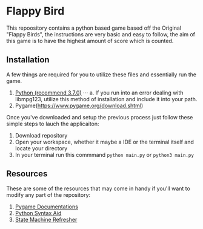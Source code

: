 # Flappy Bird
This repoository contains a python based game based off the Original "Flappy Birds", the instructions are very basic and easy to follow, the aim of this game is to have the highest amount of score which is counted.

## Installation
A few things are required for you to utilize these files and essentially run the game.
1. [Python (recommend 3.7.0)](https://www.python.org/downloads/release/python-370/)
⋅⋅⋅ a. If you run into an error dealing with libmpg123, utilize this method of installation and include it into your path.
2. Pygame(https://www.pygame.org/download.shtml)

Once you've downloaded and setup the previous process just follow these simple steps to lauch the applicaiton:
1. Download repository
2. Open your workspace, whether it maybe a IDE or the terminal itself and locate your directory
3. In your terminal run this commmand `python main.py` or `python3 main.py`

## Resources
These are some of the resources that may come in handy if you'll want to modify any part of the repository:
1. [Pygame Documentations](https://www.pygame.org/docs/)
2. [Python Syntax Aid](https://www.learnbyexample.org/python/)
3. [State Machine Refresher](https://www.freecodecamp.org/news/state-machines-basics-of-computer-science-d42855debc66/)


